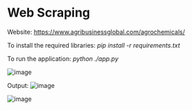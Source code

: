 # Web Scraping

Website: https://www.agribusinessglobal.com/agrochemicals/

To install the required libraries: _pip install -r requirements.txt_

To run the application: _python ./app.py_

![image](https://github.com/asherbabu/WebScraping/assets/88152482/8c0dbd07-853c-4245-b7a0-698480ee585f)

Output:
![image](https://github.com/asherbabu/WebScraping/assets/88152482/b7728c1c-5b0f-4b7f-8798-cbf6a5264d6d)

![image](https://github.com/asherbabu/WebScraping/assets/88152482/630af6cb-d5e3-4595-91a4-02256a207ed7)


